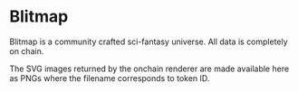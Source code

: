 # Blitmap

Blitmap is a community crafted sci-fantasy universe. All data is completely on chain.

The SVG images returned by the onchain renderer are made available here as PNGs where the filename corresponds to token ID.